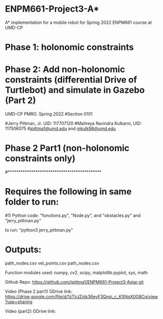 # ENPM661-Project3-A*
A* implementation for a mobile robot for Spring 2022 ENPM661 course at UMD-CP
# Phase 1: holonomic constraints
# Phase 2: Add non-holonomic constraints (differential Drive of Turtlebot) and simulate in Gazebo (Part 2)

UMD-CP PMRO. Spring 2022
#Section 0101

#Jerry Pittman, Jr. UID: 117707120
#Maitreya Ravindra Kulkarni, UID: 117506075
#jpittma1@umd.edu and mkulk98@umd.edu 


# Phase 2 Part1 (non-holonomic constraints only)
#********************************************
# Requires the following in same folder to run:
#1) Python code: "functions.py", "Node.py", and "obstacles.py" and "jerry_pittman.py"

to run: "python3 jerry_pittman.py"

# Outputs:
path_nodes.csv
vel_points.csv
path_nodes.csv

Function modules used: numpy, cv2, scipy, matplotlib.pyplot, sys, math

Github Repo: https://github.com/jpittma1/ENPM661-Project3-Astar.git

Video (Phase 2 part1) GDrive link: https://drive.google.com/file/d/1zTlrJZids36evF3Qnpi_c_KSNqX0G8Cq/view?usp=sharing

Video (part2) GDrive link: 

